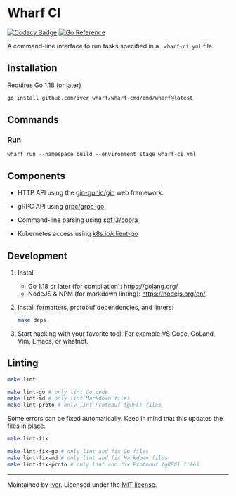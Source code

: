 # Wharf CI

[![Codacy Badge](https://app.codacy.com/project/badge/Grade/2e59b0814f174cb2bebda4870797e15c)](https://www.codacy.com/gh/iver-wharf/wharf-cmd/dashboard?utm_source=github.com\&utm_medium=referral\&utm_content=iver-wharf/wharf-cmd\&utm_campaign=Badge_Grade)
[![Go Reference](https://pkg.go.dev/badge/github.com/iver-wharf/wharf-cmd.svg)](https://pkg.go.dev/github.com/iver-wharf/wharf-cmd)

A command-line interface to run tasks specified in a `.wharf-ci.yml` file.

## Installation

Requires Go 1.18 (or later)

```sh
go install github.com/iver-wharf/wharf-cmd/cmd/wharf@latest
```

## Commands

### Run

`wharf run --namespace build --environment stage wharf-ci.yml`

## Components

- HTTP API using the [gin-gonic/gin](https://github.com/gin-gonic/gin)
  web framework.

- gRPC API using [grpc/grpc-go](https://github.com/grpc/grpc-go).

- Command-line parsing using [spf13/cobra](https://github.com/spf13/cobra)

- Kubernetes access using [k8s.io/client-go](https://github.com/kubernetes/client-go)

## Development

1. Install

   - Go 1.18 or later (for compilation): <https://golang.org/>
   - NodeJS & NPM (for markdown linting): <https://nodejs.org/en/>

2. Install formatters, protobuf dependencies, and linters:

   ```sh
   make deps
   ```

3. Start hacking with your favorite tool. For example VS Code, GoLand,
   Vim, Emacs, or whatnot.

## Linting

```sh
make lint

make lint-go # only lint Go code
make lint-md # only lint Markdown files
make lint-proto # only lint Protobuf (gRPC) files
```

Some errors can be fixed automatically. Keep in mind that this updates the
files in place.

```sh
make lint-fix

make lint-fix-go # only lint and fix Go files
make lint-fix-md # only lint and fix Markdown files
make lint-fix-proto # only lint and fix Protobuf (gRPC) files
```

---

Maintained by [Iver](https://www.iver.com/en).
Licensed under the [MIT license](./LICENSE).
